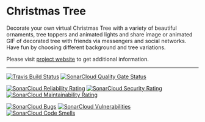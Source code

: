 # Christmas Tree

Decorate  your  own  virtual  Christmas  Tree  with  a variety of beautiful
ornaments, tree toppers and animated lights and share image or animated GIF
of decorated tree with friends via messengers and social networks. Have fun
by choosing different background and tree variations.

Please  visit  [project  website](https://christmastree.sourceforge.io/) to
get additional information.

---

[![Travis Build Status](https://travis-ci.com/christmas-tree-mobile/christmastree-ios.svg?branch=master)](https://travis-ci.com/christmas-tree-mobile/christmastree-ios)
[![SonarCloud Quality Gate Status](https://sonarcloud.io/api/project_badges/measure?project=christmas-tree-mobile_christmastree-ios&metric=alert_status)](https://sonarcloud.io/dashboard?id=christmas-tree-mobile_christmastree-ios)

[![SonarCloud Reliability Rating](https://sonarcloud.io/api/project_badges/measure?project=christmas-tree-mobile_christmastree-ios&metric=reliability_rating)](https://sonarcloud.io/dashboard?id=christmas-tree-mobile_christmastree-ios)
[![SonarCloud Security Rating](https://sonarcloud.io/api/project_badges/measure?project=christmas-tree-mobile_christmastree-ios&metric=security_rating)](https://sonarcloud.io/dashboard?id=christmas-tree-mobile_christmastree-ios)
[![SonarCloud Maintainability Rating](https://sonarcloud.io/api/project_badges/measure?project=christmas-tree-mobile_christmastree-ios&metric=sqale_rating)](https://sonarcloud.io/dashboard?id=christmas-tree-mobile_christmastree-ios)

[![SonarCloud Bugs](https://sonarcloud.io/api/project_badges/measure?project=christmas-tree-mobile_christmastree-ios&metric=bugs)](https://sonarcloud.io/dashboard?id=christmas-tree-mobile_christmastree-ios)
[![SonarCloud Vulnerabilities](https://sonarcloud.io/api/project_badges/measure?project=christmas-tree-mobile_christmastree-ios&metric=vulnerabilities)](https://sonarcloud.io/dashboard?id=christmas-tree-mobile_christmastree-ios)
[![SonarCloud Code Smells](https://sonarcloud.io/api/project_badges/measure?project=christmas-tree-mobile_christmastree-ios&metric=code_smells)](https://sonarcloud.io/dashboard?id=christmas-tree-mobile_christmastree-ios)

